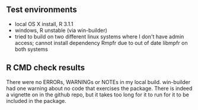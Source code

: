 ## Test environments

* local OS X install, R 3.1.1
* windows, R unstable (via win-builder)
* tried to build on two different linux systems where I don't have admin access; cannot install dependency Rmpfr due to out of date libmpfr on both systems

## R CMD check results

There were no ERRORs, WARNINGs or NOTEs in my local build. win-builder had one warning about no code that exercises the package. There is indeed a vignette on in the github repo, but it takes too long for it to run for it to be included in the package.
